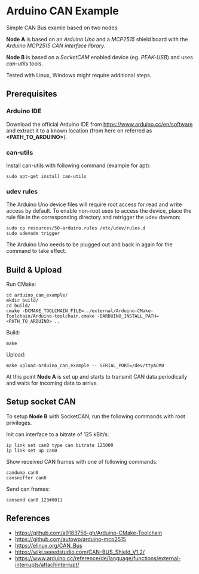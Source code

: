 # Arduino CAN Example

Simple CAN Bus examle based on two nodes.

**Node A** is based on an *Arduino Uno* and a *MCP2515* shield board with the *Arduino MCP2515 CAN interface library*.

**Node B** is based on a *SocketCAM* enabled device (eg. *PEAK-USB*) and uses *can-utils* tools.

Tested with Linux, Windows might require additional steps.

## Prerequisites

### Arduino IDE

Download the official Arduino IDE from https://www.arduino.cc/en/software and extract it to a known location (from here on referred as **<PATH_TO_ARDUINO\>**).

### can-utils

Install can-utils with following command (example for apt):

	sudo apt-get install can-utils
	
### udev rules

The Arduino Uno device files will require root access for read and write access by default. To enable non-root uses to access the device, place the rule file in the corresponding directory and retrigger the udev daemon:

	sudo cp resources/50-arduino.rules /etc/udev/rules.d
	sudo udevadm trigger
	
The Arduino Uno needs to be plugged out and back in again for the command to take effect.

## Build & Upload

Run CMake:

	cd arduino_can_example/
	mkdir build/
	cd build/
	cmake -DCMAKE_TOOLCHAIN_FILE=../external/Arduino-CMake-Toolchain/Arduino-toolchain.cmake -DARDUINO_INSTALL_PATH=<PATH_TO_ARDUINO> ..

Build:

	make

Upload:

	make upload-arduino_can_example -- SERIAL_PORT=/dev/ttyACM0

At this point **Node A** is set up and starts to transmit CAN data periodically and waits for incoming data to arrive.

## Setup socket CAN

To setup **Node B** with SocketCAN, run the following commands with root privileges.

Init can interface to a bitrate of 125 kBit/s:

	ip link set can0 type can bitrate 125000
	ip link set up can0
	
Show received CAN frames with one of following commands:

	candump can0
	cansniffer can0
	
Send can frames:

	cansend can0 123#0011
	

## References

* https://github.com/a9183756-gh/Arduino-CMake-Toolchain
* https://github.com/autowp/arduino-mcp2515
* https://elinux.org/CAN_Bus
* https://wiki.seeedstudio.com/CAN-BUS_Shield_V1.2/
* https://www.arduino.cc/reference/de/language/functions/external-interrupts/attachinterrupt/
